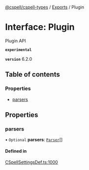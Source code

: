 [@cspell/cspell-types](../README.md) / [Exports](../modules.md) / Plugin

# Interface: Plugin

Plugin API

**`experimental`**

**`version`** 6.2.0

## Table of contents

### Properties

- [parsers](Plugin.md#parsers)

## Properties

### parsers

• `Optional` **parsers**: [`Parser`](Parser.md)[]

#### Defined in

[CSpellSettingsDef.ts:1000](https://github.com/streetsidesoftware/cspell/blob/7a5f2ef/packages/cspell-types/src/CSpellSettingsDef.ts#L1000)
